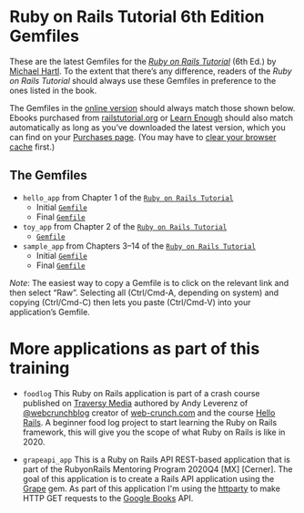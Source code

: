 # Ruby on Rails Tutorial 6th Edition Gemfiles

These are the latest Gemfiles for the [*Ruby on Rails Tutorial*](https://www.railstutorial.org/) (6th Ed.) by [Michael Hartl](https://www.michaelhartl.com/). To the extent that there’s any difference, readers of the *Ruby on Rails Tutorial* should always use these Gemfiles in preference to the ones listed in the book.

The Gemfiles in the [online version](https://www.railstutorial.org/book) should always match those shown below. Ebooks purchased from [railstutorial.org](https://www.railstutorial.org/) or [Learn Enough](https://www.learnenough.com) should also match automatically as long as you’ve downloaded the latest version, which you can find on your [Purchases page](https://www.learnenough.com/account/edit#settings-purchases). (You may have to [clear your browser cache](https://www.digitaltrends.com/computing/how-to-clear-your-browser-cache/) first.)

## The Gemfiles

* `hello_app` from Chapter 1 of the [`Ruby on Rails Tutorial`](https://learning.oreilly.com/library/view/ruby-on-rails/9780136702726/)
  - Initial [`Gemfile`](https://github.com/mhartl/rails_tutorial_6th_edition_gemfiles/blob/master/hello_app/Gemfile) 
  - Final [`Gemfile`](https://github.com/mhartl/rails_tutorial_6th_edition_gemfiles/blob/master/hello_app/Gemfile_final)
* `toy_app` from Chapter 2 of the [`Ruby on Rails Tutorial`](https://learning.oreilly.com/library/view/ruby-on-rails/9780136702726/)
  - [`Gemfile`](https://github.com/mhartl/rails_tutorial_6th_edition_gemfiles/blob/master/toy_app/Gemfile)
* `sample_app` from Chapters 3–14 of the [`Ruby on Rails Tutorial`](https://learning.oreilly.com/library/view/ruby-on-rails/9780136702726/)
  - Initial [`Gemfile`](https://github.com/mhartl/rails_tutorial_6th_edition_gemfiles/blob/master/sample_app/Gemfile_initial)
  - Final [`Gemfile`](https://github.com/mhartl/rails_tutorial_6th_edition_gemfiles/blob/master/sample_app/Gemfile)

*Note*: The easiest way to copy a Gemfile is to click on the relevant link and then select “Raw”. Selecting all (Ctrl/Cmd-A, depending on system) and copying (Ctrl/Cmd-C) then lets you paste (Ctrl/Cmd-V) into your application’s Gemfile.

# More applications as part of this training

* `foodlog` This Ruby on Rails application is part of a crash course published on [Traversy Media](https://www.traversymedia.com/) authored by Andy Leverenz of [@webcrunchblog](https://twitter.com/webcrunchblog) creator of [web-crunch.com](https://web-crunch.com) and the course [Hello Rails](https://hellorails.io). A beginner food log project to start learning the Ruby on Rails framework, this will give you the scope of what Ruby on Rails is like in 2020.

* `grapeapi_app` This is a Ruby on Rails API REST-based application that is part of the RubyonRails Mentoring Program 2020Q4 [MX] [Cerner]. The goal of this application is to create a Rails API application using the [Grape](https://github.com/ruby-grape/grape) gem. As part of this application I'm using the [httparty](https://github.com/jnunemaker/httparty) to make HTTP GET requests to the [Google Books](https://developers.google.com/books/docs/v1/using#WorkingVolumes) API.
